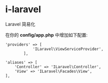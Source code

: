 # i-laravel
Laravel 简易化

在你的 **config/app.php** 中增加如下配置:
```
'providers' => [
			'ILaravel\ViewServiceProvider',
		],

'aliases' => [
	'Controller' => 'ILaravel\Controller',
	'View' => 'ILaravel\Facades\View',
],
```